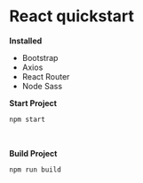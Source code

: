 # React quickstart

**Installed**

- Bootstrap
- Axios
- React Router
- Node Sass

**Start Project**
```bash
npm start
```

<br />

**Build Project**
```bash
npm run build
```

